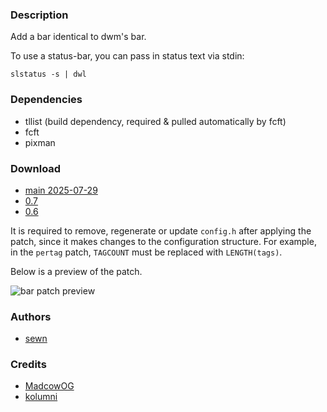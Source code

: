 ### Description

Add a bar identical to dwm's bar.

To use a status-bar, you can pass in status text via stdin:
```
slstatus -s | dwl
```

### Dependencies
* tllist (build dependency, required & pulled automatically by fcft)
* fcft
* pixman

### Download
- [main 2025-07-29](/dwl/dwl-patches/raw/branch/main/patches/bar/bar.patch)
- [0.7](/dwl/dwl-patches/raw/branch/main/patches/bar/bar-0.7.patch)
- [0.6](/dwl/dwl-patches/raw/branch/main/patches/bar/bar-0.6.patch)

It is required to remove, regenerate or update `config.h` after applying the patch,
since it makes changes to the configuration structure.
For example, in the `pertag` patch, `TAGCOUNT` must be replaced with `LENGTH(tags)`.

Below is a preview of the patch.

![bar patch preview](bar.png)

### Authors
- [sewn](https://codeberg.org/sewn)

### Credits
- [MadcowOG](https://github.com/MadcowOG)
- [kolumni](https://github.com/kolunmi/dwlb)

